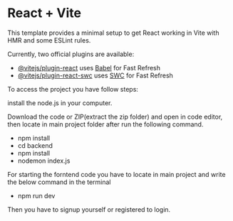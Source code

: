 # React + Vite

This template provides a minimal setup to get React working in Vite with HMR and some ESLint rules.

Currently, two official plugins are available:

- [@vitejs/plugin-react](https://github.com/vitejs/vite-plugin-react/blob/main/packages/plugin-react/README.md) uses [Babel](https://babeljs.io/) for Fast Refresh
- [@vitejs/plugin-react-swc](https://github.com/vitejs/vite-plugin-react-swc) uses [SWC](https://swc.rs/) for Fast Refresh

To access the project you have follow steps:

install the node.js in your computer.

Download the code or ZIP(extract the zip folder) and open in code editor, then locate in main project folder after run the following command.
- npm install
- cd backend
- npm install
- nodemon index.js

For starting the forntend code you have to locate in main project and write the below command in the terminal
  - npm run dev
 
Then you have to signup yourself or registered to login.
